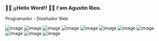 ### 👋👋 ¡¡Hello Word!! 👋👋  I'am Agustin Rios.

Programador - Diseñador Web

![image](https://user-images.githubusercontent.com/52763083/112247981-f1a0cc80-8c33-11eb-88b4-bb0ae9887f5d.png)
![image](https://user-images.githubusercontent.com/52763083/112247998-f82f4400-8c33-11eb-86c8-5ec4aacec7ac.png)
![image](https://user-images.githubusercontent.com/52763083/112248028-04b39c80-8c34-11eb-9a2b-ffe639e1d5d2.png)
![image](https://user-images.githubusercontent.com/52763083/112248041-09785080-8c34-11eb-8432-f6a0df372e8d.png)
![image](https://user-images.githubusercontent.com/52763083/112248096-21e86b00-8c34-11eb-9165-cb647d573e45.png)
![image](https://user-images.githubusercontent.com/52763083/112248104-2745b580-8c34-11eb-84c8-36848e1f3e3e.png)
![image](https://user-images.githubusercontent.com/52763083/112248114-2a40a600-8c34-11eb-8975-9f9b8fb4e91b.png)
![image](https://user-images.githubusercontent.com/52763083/112248126-2f055a00-8c34-11eb-8b09-fa74029d80c9.png)
![image](https://user-images.githubusercontent.com/52763083/112248134-33317780-8c34-11eb-8583-c94cc46e51a2.png)
![image](https://user-images.githubusercontent.com/52763083/112248140-36c4fe80-8c34-11eb-8783-13a7c97fcad4.png)
![image](https://user-images.githubusercontent.com/52763083/112248194-51977300-8c34-11eb-9b6f-9bfefcec049a.png)


<!--
**agustinrios/agustinrios** is a ✨ _special_ ✨ repository because its `README.md` (this file) appears on your GitHub profile.

Here are some ideas to get you started:

- 🔭 I’m currently working on ...
- 🌱 I’m currently learning ...
- 👯 I’m looking to collaborate on ...
- 🤔 I’m looking for help with ...
- 💬 Ask me about ...
- 📫 How to reach me: ...
- 😄 Pronouns: ...
- ⚡ Fun fact: ...
-->
